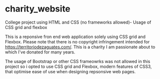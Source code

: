 # charity_website
College project using HTML and CSS (no frameworks allowed)- Usage of CSS grid and flexbox

This is a reponsive fron end web application solely using CSS grid and Flexbox. 
Please note that there is no copyright infringement intended for https://territoriodezaguates.com/. 
This is a charity I am passionate about to which I've donated for many years. 

The usage of Bootstrap or other CSS frameowrks was not allowed in this project so i opted to use CSS grid and Flexbox, 
modern features of CSS3, that optimise ease of use when designing repsonsive web pages. 

